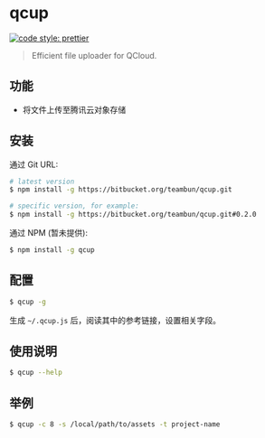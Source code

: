 # qcup

[![code style: prettier](https://img.shields.io/badge/code_style-prettier-ff69b4.svg)](https://github.com/prettier/prettier)

> Efficient file uploader for QCloud.

## 功能

- 将文件上传至腾讯云对象存储

## 安装

通过 Git URL:

```sh
# latest version
$ npm install -g https://bitbucket.org/teambun/qcup.git

# specific version, for example:
$ npm install -g https://bitbucket.org/teambun/qcup.git#0.2.0
```

通过 NPM (暂未提供):

```sh
$ npm install -g qcup
```

## 配置

```sh
$ qcup -g
```

生成 `~/.qcup.js` 后，阅读其中的参考链接，设置相关字段。

## 使用说明

```sh
$ qcup --help
```

## 举例

```sh
$ qcup -c 8 -s /local/path/to/assets -t project-name
```
